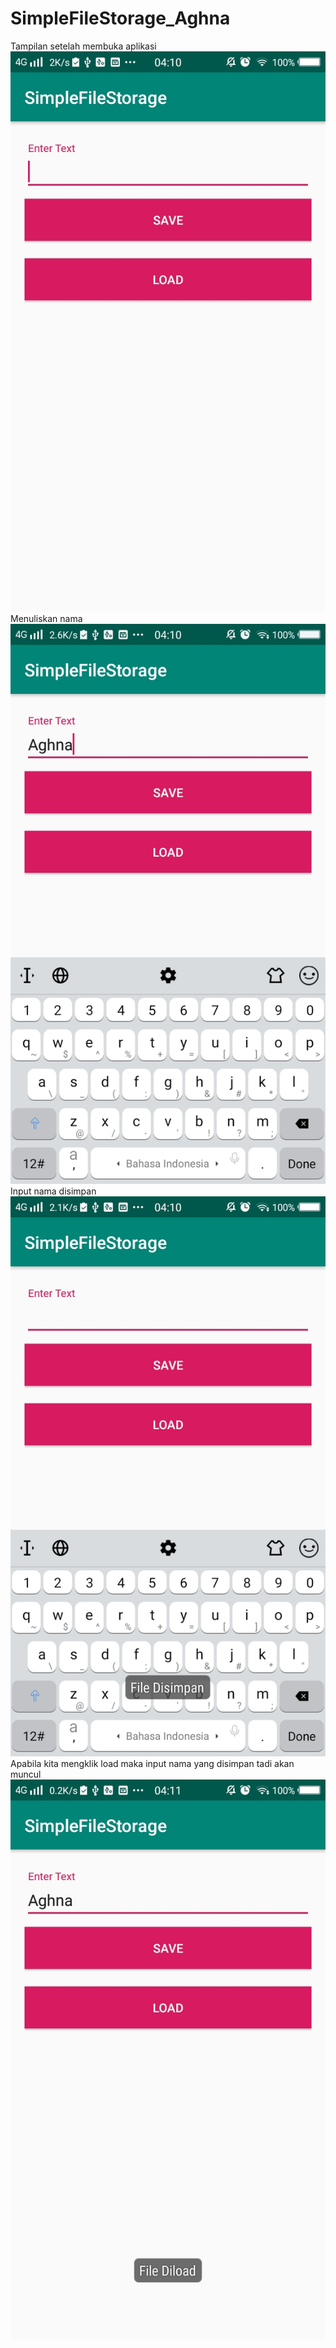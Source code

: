 # SimpleFileStorage_Aghna
Tampilan setelah membuka aplikasi
![alt text](https://github.com/aghnaz/SimpleFileStorage_Aghna/blob/master/SimpleFileStorage_1.jpeg)
Menuliskan nama
![alt text](https://github.com/aghnaz/SimpleFileStorage_Aghna/blob/master/SimpleFileStorage_2.jpeg)
Input nama disimpan
![alt text](https://github.com/aghnaz/SimpleFileStorage_Aghna/blob/master/SimpleFileStorage_3.jpeg)
Apabila kita mengklik load maka input nama yang disimpan tadi akan muncul
![alt text](https://github.com/aghnaz/SimpleFileStorage_Aghna/blob/master/SimpleFileStorage_4.jpeg)
